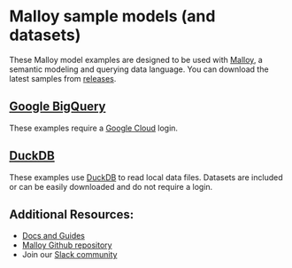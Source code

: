 # Malloy sample models (and datasets)

These Malloy model examples are designed to be used with [Malloy](https://www.malloydata.dev),
a semantic modeling and querying data language. You can download the latest samples from
[releases](https://github.com/malloydata/malloy-samples/releases/latest/).

## [Google BigQuery](bigquery)

These examples require a [Google Cloud](https://cloud.google.com) login.

## [DuckDB](duckdb)

These examples use [DuckDB](https://duckdb.org/) to read local data files.
Datasets are included or can be easily downloaded and do not require a login.

## Additional Resources:

* [Docs and Guides](https://malloydata.github.io/documentation/)
* [Malloy Github repository](https://github.com/malloydata/malloy/)
* Join our [Slack community](https://join.slack.com/t/malloy-community/shared_invite/zt-1kgfwgi5g-CrsdaRqs81QY67QW0~t_uw)
